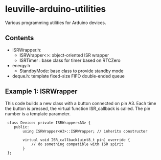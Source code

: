 # leuville-arduino-utilities
Various programming utilities for Arduino devices.

## Contents

 - ISRWrapper.h:
	 - ISRWrapper<>: object-oriented ISR wrapper
	 - ISRTimer : base class for timer based on RTCZero
 - energy.h
	 - StandbyMode: base class to provide standby mode
 - deque.h: template fixed-size FIFO double-ended queue
 
## Example 1: ISRWrapper
 This code builds a new class with a button connected on pin A3. Each time the button is pressed, the virtual function ISR_callback is called. The pin number is a template parameter.
 
     class Device: private ISRWrapper<A3> {
        public:
        	using ISRWrapper<A3>::ISRWrapper; // inherits constructor
        	
        	virtual void ISR_callback(uint8_t pin) override {
        		// do something compatible with ISR spirit
        	}
     };
<!--stackedit_data:
eyJoaXN0b3J5IjpbLTU3OTQ5ODcxMiwxNzYwOTMxOTMzXX0=
-->